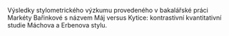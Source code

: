 Výsledky stylometrického výzkumu provedeného v bakalářské práci Markéty Bařinkové s názvem Máj versus Kytice: kontrastivní kvantitativní studie Máchova a Erbenova stylu. 
